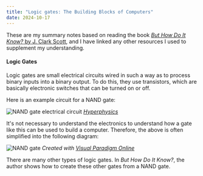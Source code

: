 ```yaml
---
title: "Logic gates: The Building Blocks of Computers"
date: 2024-10-17
---
```


These are my summary notes based on reading the book [_But How Do It Know?_ by J. Clark Scott](https://www.amazon.com.au/But-How-Know-Principles-Computers-ebook/dp/B00F25LEVC), and I have linked any other resources I used to supplement my understanding.

#### Logic Gates

Logic gates are small electrical circuits wired in such a way as to process binary inputs into a binary output. To do this, they use transistors, which are basically electronic switches that can be turned on or off.

Here is an example circuit for a NAND gate:

![NAND gate electrical circuit]({{site.url}}/assets/images/logic-gates/nand-electrical-circuit.png)
_[Hyperphysics](http://hyperphysics.phy-astr.gsu.edu/hbase/Electronic/trangate.html#c3)_

It's not necessary to understand the electronics to understand how a gate like this can be used to build a computer. Therefore, the above is often simplified into the following diagram:

![NAND gate]({{site.url}}/assets/images/logic-gates/nand-gate.png)
_Created with [Visual Paradigm Online](https://online.visual-paradigm.com/diagrams/features/logic-diagram-software/)_

There are many other types of logic gates. In _But How Do It Know?_, the author shows how to create these other gates from a NAND gate.
